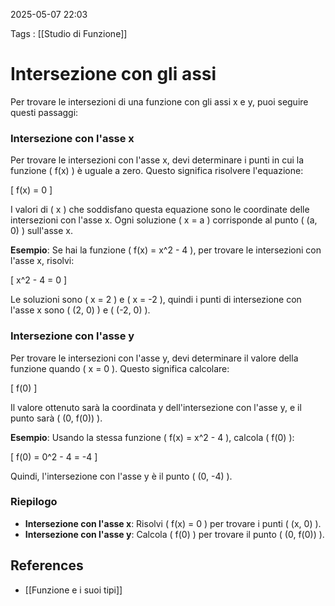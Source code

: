 2025-05-07 22:03

Tags : [[Studio di Funzione]]

# Intersezione con gli assi

Per trovare le intersezioni di una funzione con gli assi x e y, puoi seguire questi passaggi:

### Intersezione con l'asse x
Per trovare le intersezioni con l'asse x, devi determinare i punti in cui la funzione \( f(x) \) è uguale a zero. Questo significa risolvere l'equazione:

\[ f(x) = 0 \]

I valori di \( x \) che soddisfano questa equazione sono le coordinate delle intersezioni con l'asse x. Ogni soluzione \( x = a \) corrisponde al punto \( (a, 0) \) sull'asse x.

**Esempio**: Se hai la funzione \( f(x) = x^2 - 4 \), per trovare le intersezioni con l'asse x, risolvi:

\[ x^2 - 4 = 0 \]

Le soluzioni sono \( x = 2 \) e \( x = -2 \), quindi i punti di intersezione con l'asse x sono \( (2, 0) \) e \( (-2, 0) \).

### Intersezione con l'asse y
Per trovare le intersezioni con l'asse y, devi determinare il valore della funzione quando \( x = 0 \). Questo significa calcolare:

\[ f(0) \]

Il valore ottenuto sarà la coordinata y dell'intersezione con l'asse y, e il punto sarà \( (0, f(0)) \).

**Esempio**: Usando la stessa funzione \( f(x) = x^2 - 4 \), calcola \( f(0) \):

\[ f(0) = 0^2 - 4 = -4 \]

Quindi, l'intersezione con l'asse y è il punto \( (0, -4) \).

### Riepilogo
- **Intersezione con l'asse x**: Risolvi \( f(x) = 0 \) per trovare i punti \( (x, 0) \).
- **Intersezione con l'asse y**: Calcola \( f(0) \) per trovare il punto \( (0, f(0)) \).

## References

- [[Funzione e i suoi tipi]]